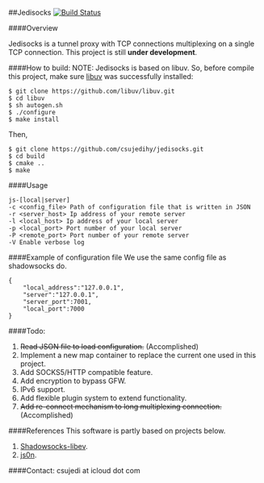 ##Jedisocks [![Build Status](https://travis-ci.org/csujedihy/jedisocks.svg?branch=master)](https://travis-ci.org/csujedihy/jedisocks) 


####Overview

Jedisocks is a tunnel proxy with TCP connections multiplexing on a single TCP connection. This project is still **under development**.



####How to build:
NOTE: Jedisocks is based on libuv. So, before compile this project, make sure [libuv](https://github.com/libuv/libuv) was successfully installed:

	$ git clone https://github.com/libuv/libuv.git
	$ cd libuv
	$ sh autogen.sh
	$ ./configure
	$ make install

Then,
 
	$ git clone https://github.com/csujedihy/jedisocks.git
	$ cd build
	$ cmake ..
	$ make

####Usage
```
js-[local|server]
-c <config_file> Path of configuration file that is written in JSON
-r <server_host> Ip address of your remote server
-l <local_host> Ip address of your local server
-p <local_port> Port number of your local server
-P <remote_port> Port number of your remote server
-V Enable verbose log
```
####Example of configuration file
We use the same config file as shadowsocks do.

```
{
    "local_address":"127.0.0.1",
    "server":"127.0.0.1",
    "server_port":7001,
    "local_port":7000
}
```
####Todo:
1. ~~Read JSON file to load configuration.~~ (Accomplished)
2. Implement a new map container to replace the current one used in this project.
3. Add SOCKS5/HTTP compatible feature.
2. Add encryption to bypass GFW.
3. IPv6 support.
4. Add flexible plugin system to extend functionality.
5. ~~Add re-connect mechanism to long multiplexing connection.~~ (Accomplished)

####References
This software is partly based on projects below.

1. [Shadowsocks-libev](https://github.com/shadowsocks/shadowsocks-libev).
2. [js0n](https://github.com/quartzjer/js0n).

####Contact:
csujedi at icloud dot com